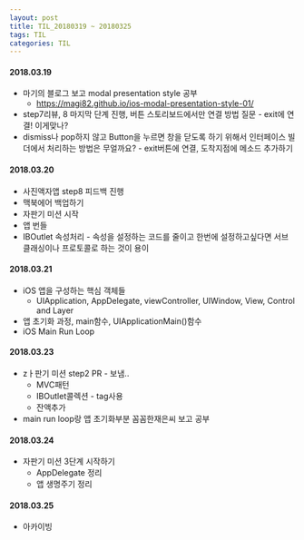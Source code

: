 ```yaml
---
layout: post
title: TIL_20180319 ~ 20180325
tags: TIL
categories: TIL
---
```


#### 2018.03.19
- 마기의 블로그 보고 modal presentation style 공부
  - https://magi82.github.io/ios-modal-presentation-style-01/
- step7리뷰, 8 마지막 단계 진행, 버튼 스토리보드에서만 연결 방법 질문 - exit에 연결! 이게맞나?
- dismiss나 pop하지 않고 Button을 누르면 창을 닫도록 하기 위해서 인터페이스 빌더에서 처리하는 방법은 무얼까요? - exit버튼에 연결, 도착지점에 메소드 추가하기

#### 2018.03.20
- 사진액자앱 step8 피드백 진행
- 맥북에어 백업하기
- 자판기 미션 시작
- 앱 번들
- IBOutlet 속성처리 - 속성을 설정하는 코드를 줄이고 한번에 설정하고싶다면 서브클래싱이나 프로토콜로 하는 것이 용이

#### 2018.03.21
- iOS 앱을 구성하는 핵심 객체들
  - UIApplication, AppDelegate, viewController, UIWindow, View, Control and Layer
- 앱 초기화 과정, main함수, UIApplicationMain()함수
- iOS Main Run Loop

#### 2018.03.23
- zㅏ판기 미션 step2 PR - 보냄..
  - MVC패턴
  - IBOutlet콜렉션 - tag사용
  - 잔액추가
- main run loop랑 앱 초기화부분 꼼꼼한재은씨 보고 공부

#### 2018.03.24
- 자판기 미션 3단계 시작하기
  - AppDelegate 정리
  - 앱 생명주기 정리

#### 2018.03.25
- 아카이빙
